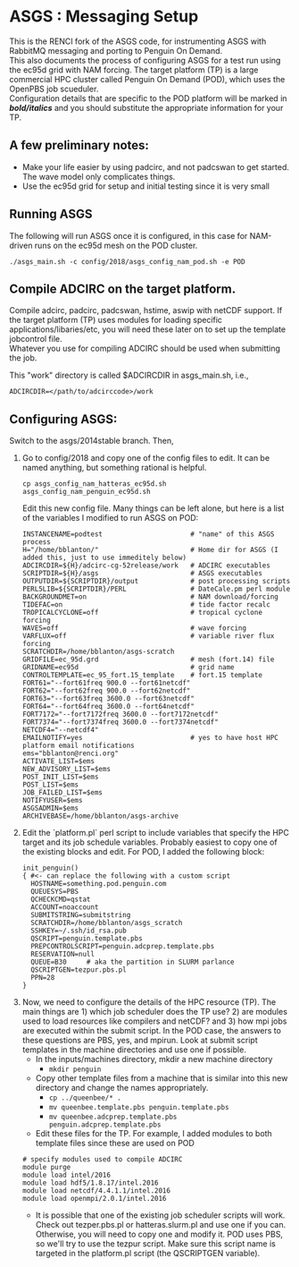 # ASGS : Messaging Setup
This is the RENCI fork of the ASGS code, for instrumenting ASGS with RabbitMQ messaging and porting to Penguin On Demand.   
This also documents the process of configuring ASGS for a test run using the ec95d grid with NAM forcing.  The target 
platform (TP) is a large commercial HPC cluster called Penguin On Demand (POD), which uses the OpenPBS job scueduler.  
Configuration details that are specific to the POD platform will be marked in *__bold/italics__* and you should substitute 
the appropriate information for your TP. 

## A few preliminary notes:
* Make your life easier by using padcirc, and not padcswan to get started. The wave model only complicates things. 
* Use the ec95d grid for setup and initial testing since it is very small

## Running ASGS
The following will run ASGS once it is configured, in this case for NAM-driven runs on the ec95d mesh on the POD cluster. 

`./asgs_main.sh -c config/2018/asgs_config_nam_pod.sh -e POD`

## Compile ADCIRC on the target platform.
Compile adcirc, padcirc, padcswan, hstime, aswip with netCDF support.  If the target platform (TP) uses modules for 
loading specific applications/libaries/etc, you will need these later on to set up the template jobcontrol file.  
Whatever you use for compiling ADCIRC should be used when submitting the job.

This "work" directory is called $ADCIRCDIR in asgs_main.sh, i.e.,

`ADCIRCDIR=</path/to/adcirccode>/work`

## Configuring ASGS:
Switch to the asgs/2014stable branch.  Then, 

<ol>
<li> Go to config/2018 and copy one of the config files to edit.  It can be named anything, but something rational is helpful. 
  
 `cp asgs_config_nam_hatteras_ec95d.sh asgs_config_nam_penguin_ec95d.sh`
 
 Edit this new config file.  Many things can be left alone, but here is a list of the variables I modified to run ASGS on POD: 

```
INSTANCENAME=podtest                      # "name" of this ASGS process
H="/home/bblanton/"                       # Home dir for ASGS (I added this, just to use immeditely below)
ADCIRCDIR=${H}/adcirc-cg-52release/work   # ADCIRC executables
SCRIPTDIR=${H}/asgs                       # ASGS executables 
OUTPUTDIR=${SCRIPTDIR}/output             # post processing scripts 
PERL5LIB=${SCRIPTDIR}/PERL                # DateCale.pm perl module 
BACKGROUNDMET=on                          # NAM download/forcing 
TIDEFAC=on                                # tide factor recalc
TROPICALCYCLONE=off                       # tropical cyclone forcing 
WAVES=off                                 # wave forcing 
VARFLUX=off                               # variable river flux forcing 
SCRATCHDIR=/home/bblanton/asgs-scratch 
GRIDFILE=ec_95d.grd                       # mesh (fort.14) file 
GRIDNAME=ec95d                            # grid name 
CONTROLTEMPLATE=ec_95_fort.15_template    # fort.15 template 
FORT61="--fort61freq 900.0 --fort61netcdf" 
FORT62="--fort62freq 900.0 --fort62netcdf" 
FORT63="--fort63freq 3600.0 --fort63netcdf" 
FORT64="--fort64freq 3600.0 --fort64netcdf"
FORT7172="--fort7172freq 3600.0 --fort7172netcdf" 
FORT7374="--fort7374freq 3600.0 --fort7374netcdf" 
NETCDF4="--netcdf4" 
EMAILNOTIFY=yes                           # yes to have host HPC platform email notifications 
ems="bblanton@renci.org" 
ACTIVATE_LIST=$ems 
NEW_ADVISORY_LIST=$ems 
POST_INIT_LIST=$ems
POST_LIST=$ems
JOB_FAILED_LIST=$ems
NOTIFYUSER=$ems
ASGSADMIN=$ems
ARCHIVEBASE=/home/bblanton/asgs-archive
```
 
<li> Edit the `platform.pl` perl script to include variables that specify the HPC target and its job schedule variables.  
Probably easiest to copy one of the existing blocks and edit.  For POD, I added the following block: 

```
init_penguin()
{ #<- can replace the following with a custom script
  HOSTNAME=something.pod.penguin.com
  QUEUESYS=PBS
  QCHECKCMD=qstat
  ACCOUNT=noaccount
  SUBMITSTRING=submitstring
  SCRATCHDIR=/home/bblanton/asgs_scratch
  SSHKEY=~/.ssh/id_rsa.pub
  QSCRIPT=penguin.template.pbs
  PREPCONTROLSCRIPT=penguin.adcprep.template.pbs
  RESERVATION=null
  QUEUE=B30     # aka the partition in SLURM parlance
  QSCRIPTGEN=tezpur.pbs.pl
  PPN=28
}
```
<li> Now, we need to configure the details of the HPC resource (TP).  The main things are 1) which job scheduler does the TP use? 2) are modules used to load resources like compilers and netCDF? and 3) how mpi jobs are executed within the submit script.  In the POD case, the answers to these questions are PBS, yes, and mpirun.  Look at submit script templates in the machine directories and use one if possible.   
    
* In the inputs/machines directory, mkdir a new machine directory
    * `mkdir penguin`
* Copy other template files from a machine that is similar into this new directory and change the names appropriately.
    * `cp ../queenbee/* .`
    * `mv queenbee.template.pbs penguin.template.pbs`
    * `mv queenbee.adcprep.template.pbs penguin.adcprep.template.pbs`
* Edit these files for the TP.  For example, I added modules to both template files since these are used on POD
```
# specify modules used to compile ADCIRC
module purge
module load intel/2016
module load hdf5/1.8.17/intel.2016
module load netcdf/4.4.1.1/intel.2016
module load openmpi/2.0.1/intel.2016
```
* It is possible that one of the existing job scheduler scripts will work.  Check out tezper.pbs.pl or hatteras.slurm.pl and use one if you can.  Otherwise, you will need to copy one and modify it. POD uses PBS, so we'll try to use the tezpur script.  Make sure this script name is targeted in the platform.pl script (the QSCRIPTGEN variable). 
</ol>

 
